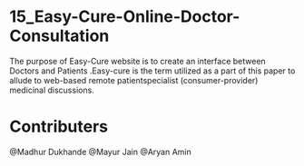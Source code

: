 # 15_Easy-Cure-Online-Doctor-Consultation
The purpose of Easy-Cure website is to create an interface between Doctors and Patients .Easy-cure is the term utilized as a part of this paper to allude to web-based remote patientspecialist (consumer-provider) medicinal discussions.

# Contributers
@Madhur Dukhande
@Mayur Jain
@Aryan Amin
